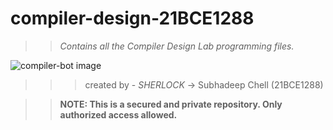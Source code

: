# compiler-design-21BCE1288

>>
>> _Contains all the Compiler Design Lab programming files._

![compiler-bot image](https://mir-s3-cdn-cf.behance.net/project_modules/disp/cbf8e530960173.563a91d812312.gif)

>>>created by - *SHERLOCK* -> Subhadeep Chell (21BCE1288)

>> **NOTE: This is a secured and private repository. Only authorized access allowed.**


